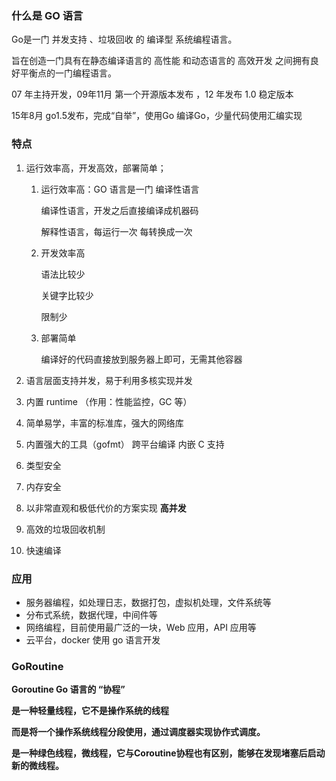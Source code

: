 

### 什么是 GO 语言

Go是一门 并发支持 、垃圾回收 的 编译型 系统编程语言。

旨在创造一门具有在静态编译语言的 高性能 和动态语言的 高效开发 之间拥有良好平衡点的一门编程语言。 



07 年主持开发，09年11月 第一个开源版本发布 ，12 年发布 1.0 稳定版本

15年8月 go1.5发布，完成“自举”，使用Go 编译Go，少量代码使用汇编实现



### 特点

1. 运行效率高，开发高效，部署简单；
   1. 运行效率高：GO 语言是一门 编译性语言

      编译性语言，开发之后直接编译成机器码

      解释性语言，每运行一次 每转换成一次

   

   2. 开发效率高

      语法比较少

      关键字比较少

      限制少

   2. 部署简单

      编译好的代码直接放到服务器上即可，无需其他容器

      

1. 语言层面支持并发，易于利用多核实现并发



3. 内置 runtime （作用：性能监控，GC 等）



4. 简单易学，丰富的标准库，强大的网络库



5. 内置强大的工具（gofmt） 跨平台编译 内嵌 C 支持
6. 类型安全
7. 内存安全
8. 以非常直观和极低代价的方案实现 **高并发**
9. 高效的垃圾回收机制
10. 快速编译



### 应用

- 服务器编程，如处理日志，数据打包，虚拟机处理，文件系统等
- 分布式系统，数据代理，中间件等
- 网络编程，目前使用最广泛的一块，Web 应用，API 应用等
- 云平台，docker 使用 go 语言开发



### GoRoutine

**Goroutine Go 语言的 “协程”**

**是一种轻量线程，它不是操作系统的线程**

**而是将一个操作系统线程分段使用，通过调度器实现协作式调度。**

**是一种绿色线程，微线程，它与Coroutine协程也有区别，能够在发现堵塞后启动新的微线程。**